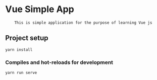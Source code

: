 # Vue Simple App

```
    This is simple application for the purpose of learning Vue js
```

## Project setup
```
yarn install
```

### Compiles and hot-reloads for development
```
yarn run serve
```
